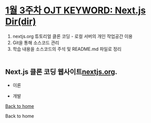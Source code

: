 # [1월 3주차 OJT KEYWORD: Next.js Dir(dir)](https://github.com/MinHyeok-lee1/MK_OJT/tree/master/nextjs-dir)
1) nextjs.org 튜토리얼 클론 코딩 - 로컬 서버의 개인 작업공간 이용<br>
2) Git을 통해 소스코드 관리<br>
3) 학습 내용을 소스코드의 주석 및 README.md 파일로 정리<br><br>

## Next.js 클론 코딩 웹사이트[nextjs.org](https://nextjs.org/learn).

* 이론

* 개발

<a href="/">Back to home</a>

<Link href="/"><a>Back to home</a></Link>